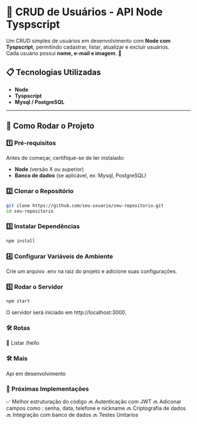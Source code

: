# 📌 CRUD de Usuários - API Node Tyspscript

Um CRUD simples de usuários em desenvolvimento com **Node com Tyspscript**, permitindo cadastrar, listar, atualizar e excluir usuários.  
Cada usuário possui **nome, e-mail e imagem**. 🚀

## 📋 Tecnologias Utilizadas

- **Node**
- **Tyspscript**
- **Mysql / PostgreSQL**

---

## 🚀 Como Rodar o Projeto

### 1️⃣ Pré-requisitos

Antes de começar, certifique-se de ter instalado:

- **Node** (versão X ou superior)
- **Banco de dados** (se aplicável, ex: Mysql, PostgreSQL)

### 2️⃣ Clonar o Repositório

```bash
git clone https://github.com/seu-usuario/seu-repositorio.git
cd seu-repositorio
```

### 3️⃣ Instalar Dependências

```bash
npm install
```

### 4️⃣ Configurar Variáveis de Ambiente

Crie um arquivo .env na raiz do projeto e adicione suas configurações.

### 5️⃣ Rodar o Servidor

```bash
npm start
```

O servidor será iniciado em http://localhost:3000.

### 🛠️ Rotas

🔹 Listar /hello

### 🛠️ Mais

Api em desenvolvimento

### 📌 Próximas Implementações

✅ Melhor estruturação do código
🔜 Autenticação com JWT
🔜 Adiconar campos como : senha, data, telefone e nickname
🔜 Criptografia de dados
🔜 Integração com banco de dados
🔜 Testes Unitarios
